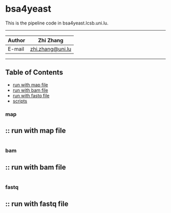 bsa4yeast
===========================
This is the pipeline code in bsa4yeast.lcsb.uni.lu.  
****
|Author|Zhi Zhang|
|---|---
|E-mail|zhi.zhang@uni.lu

****
## Table of Contents
* [run with map file](#map)
* [run with bam file](#bam)
* [run with fastq file](#fastq)
* [scripts](./scripts)

### map
:: run with map file
-----------
```Bash

```
### bam
:: run with bam file
-----------
```Bash

```

### fastq
:: run with fastq file
-----------
```Bash

```

